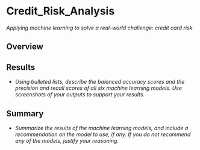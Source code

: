 # Credit_Risk_Analysis
_Applying machine learning to solve a real-world challenge: credit card risk._


## Overview

## Results
- _Using bulleted lists, describe the balanced accuracy scores and the precision and recall scores of all six machine learning models. Use screenshots of your outputs to support your results._

## Summary
- _Summarize the results of the machine learning models, and include a recommendation on the model to use, if any. If you do not recommend any of the models, justify your reasoning._
